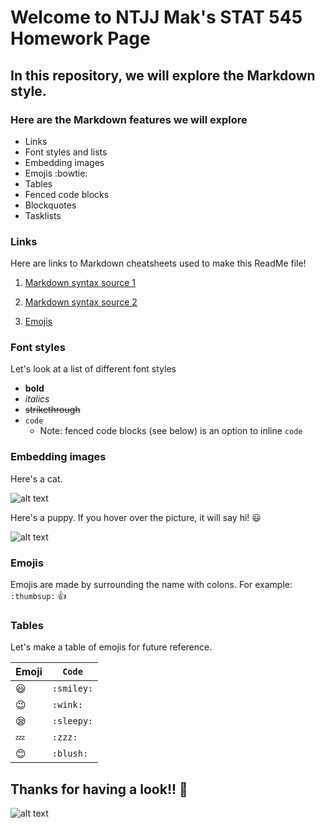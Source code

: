 # Welcome to NTJJ Mak's STAT 545 Homework Page



## **In this repository, we will explore the Markdown style.**



### Here are the Markdown features we will explore
* Links
* Font styles and lists
* Embedding images
* Emojis :bowtie:
* Tables
* Fenced code blocks
* Blockquotes
* Tasklists


### Links
Here are links to Markdown cheatsheets used to make this ReadMe file!

1. [Markdown syntax source 1](https://guides.github.com/pdfs/markdown-cheatsheet-online.pdf)

2. [Markdown syntax source 2](https://github.com/adam-p/markdown-here/wiki/Markdown-Cheatsheet)

3. [Emojis](https://www.webpagefx.com/tools/emoji-cheat-sheet/)
 
 
### Font styles
Let's look at a list of different font styles
  * **bold**
  * *italics*
  * ~~strikethrough~~
  * `code`
    * Note: fenced code blocks (see below) is an option to inline `code`


### Embedding images
Here's a cat.

![alt text](https://thumb7.shutterstock.com/thumb_large/83138/286424699/stock-vector-a-cartoon-robin-hood-kitten-smiling-286424699.jpg)

Here's a puppy. If you hover over the picture, it will say hi! :smiley:

![alt text](https://upload.wikimedia.org/wikipedia/commons/thumb/1/1b/Creative-Tail-Animal-dog.svg/200px-Creative-Tail-Animal-dog.svg.png "Hello!!!")


### Emojis
Emojis are made by surrounding the name with colons. For example: `:thumbsup:`
:thumbsup:


### Tables
Let's make a table of emojis for future reference.

|Emoji | `Code`|
---|---
|:smiley:| `:smiley:`|
|:wink:| `:wink:`|
|:sleepy:| `:sleepy:`|
|:zzz:| `:zzz:`|
|:blush:| `:blush:`|




## Thanks for having a look!! :eyes:
![alt text](https://upload.wikimedia.org/wikipedia/commons/0/05/Muybridge_race_horse_animated_184px.gif)
